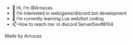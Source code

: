 - 👋 Hi, I’m @Arnucas
- 👀 I’m interested in web/game/discord bot development
- 🌱 I’m currently learning Lua web/bot coding
- 📫 How to reach me: in discord ServerDev#8104

Made by Arnucas

